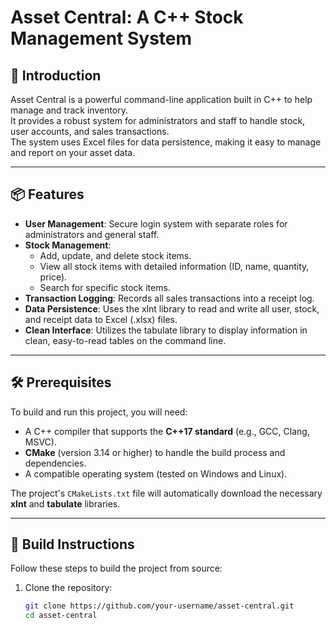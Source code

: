 # Asset Central: A C++ Stock Management System

## 🌟 Introduction
Asset Central is a powerful command-line application built in C++ to help manage and track inventory.  
It provides a robust system for administrators and staff to handle stock, user accounts, and sales transactions.  
The system uses Excel files for data persistence, making it easy to manage and report on your asset data.

---

## 📦 Features
- **User Management**: Secure login system with separate roles for administrators and general staff.  
- **Stock Management**:  
  - Add, update, and delete stock items.  
  - View all stock items with detailed information (ID, name, quantity, price).  
  - Search for specific stock items.  
- **Transaction Logging**: Records all sales transactions into a receipt log.  
- **Data Persistence**: Uses the xlnt library to read and write all user, stock, and receipt data to Excel (.xlsx) files.  
- **Clean Interface**: Utilizes the tabulate library to display information in clean, easy-to-read tables on the command line.

---

## 🛠 Prerequisites
To build and run this project, you will need:  
- A C++ compiler that supports the **C++17 standard** (e.g., GCC, Clang, MSVC).  
- **CMake** (version 3.14 or higher) to handle the build process and dependencies.  
- A compatible operating system (tested on Windows and Linux).  

The project's `CMakeLists.txt` file will automatically download the necessary **xlnt** and **tabulate** libraries.

---

## 🚀 Build Instructions
Follow these steps to build the project from source:

1. Clone the repository:
   ```bash
   git clone https://github.com/your-username/asset-central.git
   cd asset-central
   

